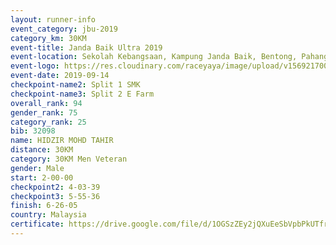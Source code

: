 ```yaml
---
layout: runner-info 
event_category: jbu-2019 
category_km: 30KM 
event-title: Janda Baik Ultra 2019 
event-location: Sekolah Kebangsaan, Kampung Janda Baik, Bentong, Pahang, Malaysia 
event-logo: https://res.cloudinary.com/raceyaya/image/upload/v1569217009/logo/janda-baik_vch1pc.jpg 
event-date: 2019-09-14 
checkpoint-name2: Split 1 SMK 
checkpoint-name3: Split 2 E Farm 
overall_rank: 94
gender_rank: 75
category_rank: 25
bib: 32098
name: HIDZIR MOHD TAHIR
distance: 30KM
category: 30KM Men Veteran
gender: Male
start: 2-00-00
checkpoint2: 4-03-39
checkpoint3: 5-55-36
finish: 6-26-05
country: Malaysia
certificate: https://drive.google.com/file/d/1OGSzZEy2jQXuEeSbVpbPkUTfrraWKPrn/view?usp=sharing
---
```

